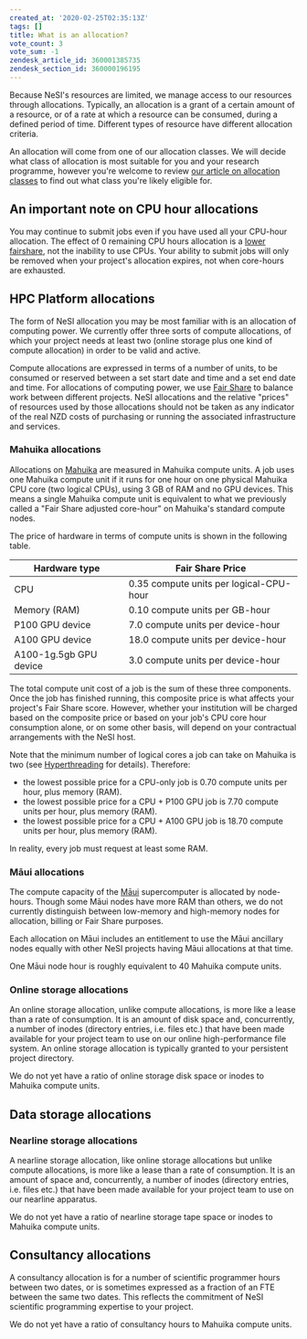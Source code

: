 ```yaml
---
created_at: '2020-02-25T02:35:13Z'
tags: []
title: What is an allocation?
vote_count: 3
vote_sum: -1
zendesk_article_id: 360001385735
zendesk_section_id: 360000196195
---
```


Because NeSI's resources are limited, we manage access to our resources
through allocations. Typically, an allocation is a grant of a certain
amount of a resource, or of a rate at which a resource can be consumed,
during a defined period of time. Different types of resource have
different allocation criteria.

An allocation will come from one of our allocation classes. We will
decide what class of allocation is most suitable for you and your
research programme, however you're welcome to review [our article on
allocation classes](../../General/NeSI_Policies/Allocation_classes.md)
to find out what class you're likely eligible for.

## An important note on CPU hour allocations

You may continue to submit jobs even if you have used all your CPU-hour
allocation. The effect of 0 remaining CPU hours allocation is a 
[lower fairshare](../../Scientific_Computing/Running_Jobs_on_Maui_and_Mahuika/Fair_Share_How_jobs_get_prioritised.md),
not the inability to use CPUs. Your ability to submit jobs will only be
removed when your project's allocation expires, not when core-hours are
exhausted.

## HPC Platform allocations

The form of NeSI allocation you may be most familiar with is an
allocation of computing power. We currently offer three sorts of compute
allocations, of which your project needs at least two (online storage
plus one kind of compute allocation) in order to be valid and active.

Compute allocations are expressed in terms of a number of units, to be
consumed or reserved between a set start date and time and a set end
date and time. For allocations of computing power, we use [Fair
Share](../../Scientific_Computing/Running_Jobs_on_Maui_and_Mahuika/Fair_Share_How_jobs_get_prioritised.md)
to balance work between different projects. NeSI allocations and the
relative "prices" of resources used by those allocations should not be
taken as any indicator of the real NZD costs of purchasing or running
the associated infrastructure and services.

### Mahuika allocations

Allocations on
[Mahuika](../../Scientific_Computing/The_NeSI_High_Performance_Computers/Mahuika.md)
are measured in Mahuika compute units. A job uses one Mahuika compute
unit if it runs for one hour on one physical Mahuika CPU core (two
logical CPUs), using 3 GB of RAM and no GPU devices. This means a single
Mahuika compute unit is equivalent to what we previously called a "Fair
Share adjusted core-hour" on Mahuika's standard compute nodes.

The price of hardware in terms of compute units is shown in the
following table.

|  Hardware type         |    Fair Share Price                     |
|------------------------|-----------------------------------------|
| CPU                    | 0.35 compute units per logical-CPU-hour |
| Memory (RAM)           | 0.10 compute units per GB-hour          |
| P100 GPU device        | 7.0 compute units per device-hour       |
| A100 GPU device        | 18.0 compute units per device-hour      |
| A100-1g.5gb GPU device | 3.0 compute units per device-hour       |

The total compute unit cost of a job is the sum of these three
components. Once the job has finished running, this composite price is
what affects your project's Fair Share score. However, whether your
institution will be charged based on the composite price or based on
your job's CPU core hour consumption alone, or on some other basis, will
depend on your contractual arrangements with the NeSI host.

Note that the minimum number of logical cores a job can take on Mahuika
is two
(see [Hyperthreading](../../Scientific_Computing/Running_Jobs_on_Maui_and_Mahuika/Hyperthreading.md) for
details). Therefore:

- the lowest possible price for a CPU-only job is 0.70 compute units
    per hour, plus memory (RAM).
- the lowest possible price for a CPU + P100 GPU job is 7.70 compute
    units per hour, plus memory (RAM).
- the lowest possible price for a CPU + A100 GPU job is 18.70 compute
    units per hour, plus memory (RAM).

In reality, every job must request at least some RAM.

### Māui allocations

The compute capacity of the
[Māui](../../Scientific_Computing/The_NeSI_High_Performance_Computers/Maui.md)
supercomputer is allocated by node-hours. Though some Māui nodes have
more RAM than others, we do not currently distinguish between low-memory
and high-memory nodes for allocation, billing or Fair Share purposes.

Each allocation on Māui includes an entitlement to use the Māui
ancillary nodes equally with other NeSI projects having Māui allocations
at that time.

One Māui node hour is roughly equivalent to 40 Mahuika compute units.

### Online storage allocations

An online storage allocation, unlike compute allocations, is more like a
lease than a rate of consumption. It is an amount of disk space and,
concurrently, a number of inodes (directory entries, i.e. files etc.)
that have been made available for your project team to use on our online
high-performance file system. An online storage allocation is typically
granted to your persistent project directory.

We do not yet have a ratio of online storage disk space or inodes to
Mahuika compute units.

## Data storage allocations

### Nearline storage allocations

A nearline storage allocation, like online storage allocations but
unlike compute allocations, is more like a lease than a rate of
consumption. It is an amount of space and, concurrently, a number of
inodes (directory entries, i.e. files etc.) that have been made
available for your project team to use on our nearline apparatus.

We do not yet have a ratio of nearline storage tape space or inodes to
Mahuika compute units.

## Consultancy allocations

A consultancy allocation is for a number of scientific programmer hours
between two dates, or is sometimes expressed as a fraction of an FTE
between the same two dates. This reflects the commitment of NeSI
scientific programming expertise to your project.

We do not yet have a ratio of consultancy hours to Mahuika compute
units.
